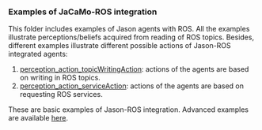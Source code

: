 ### Examples of JaCaMo-ROS integration

This folder includes examples of Jason agents with ROS. All the examples illustrate perceptions/beliefs acquired from reading of ROS topics. Besides, different examples illustrate different possible actions of Jason-ROS integrated agents:

1. [perception_action_topicWritingAction](perception_action_topicWritingAction): actions of the agents are based on writing in ROS topics.
1. [perception_action_serviceAction](perception_action_serviceAction): actions of the agents are based on requesting ROS services.

These are basic examples of Jason-ROS integration. Advanced examples are available [here](https://github.com/embedded-mas/ros-devs/tree/main/examples).
